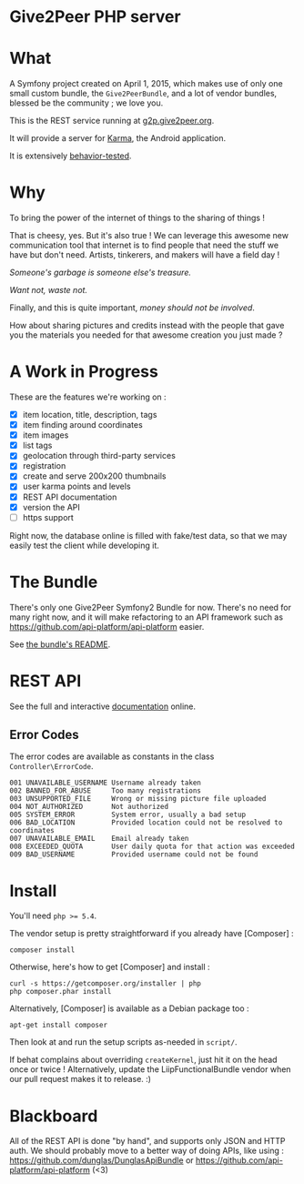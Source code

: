 Give2Peer PHP server
====================


What
====

A Symfony project created on April 1, 2015, which makes use of only one small
custom bundle, the `Give2PeerBundle`, and a lot of vendor bundles, blessed be
the community ; we love you.

This is the REST service running at [g2p.give2peer.org](http://g2p.give2peer.org).

It will provide a server for [Karma](http://www.give2peer.org), the Android application.

It is extensively [behavior-tested](/features).


Why
===

To bring the power of the internet of things to the sharing of things !

That is cheesy, yes. But it's also true !
We can leverage this awesome new communication tool that internet is
to find people that need the stuff we have but don't need.
Artists, tinkerers, and makers will have a field day !

_Someone's garbage is someone else's treasure._

_Want not, waste not._

Finally, and this is quite important, _money should not be involved_.

How about sharing pictures and credits instead with the people that gave you
the materials you needed for that awesome creation you just made ?



A Work in Progress
==================

These are the features we're working on :

- [X] item location, title, description, tags
- [X] item finding around coordinates
- [X] item images
- [X] list tags
- [X] geolocation through third-party services
- [X] registration
- [X] create and serve 200x200 thumbnails
- [X] user karma points and levels
- [X] REST API documentation
- [X] version the API
- [ ] https support

Right now, the database online is filled with fake/test data, so that we may
easily test the client while developing it.


The Bundle
==========

There's only one Give2Peer Symfony2 Bundle for now.
There's no need for many right now, and it will make refactoring to an API
framework such as https://github.com/api-platform/api-platform easier.

See [the bundle's README](src/Give2Peer/Give2PeerBundle/README.md).


REST API
========

See the full and interactive [documentation](http://g2p.give2peer.org) online.



Error Codes
-----------

The error codes are available as constants in the class `Controller\ErrorCode`.

```
001 UNAVAILABLE_USERNAME Username already taken
002 BANNED_FOR_ABUSE     Too many registrations
003 UNSUPPORTED_FILE     Wrong or missing picture file uploaded
004 NOT_AUTHORIZED       Not authorized
005 SYSTEM_ERROR         System error, usually a bad setup
006 BAD_LOCATION         Provided location could not be resolved to coordinates
007 UNAVAILABLE_EMAIL    Email already taken
008 EXCEEDED_QUOTA       User daily quota for that action was exceeded
009 BAD_USERNAME         Provided username could not be found
```



Install
=======

You'll need `php >= 5.4`.

The vendor setup is pretty straightforward if you already have [Composer] :

    composer install

Otherwise, here's how to get [Composer] and install :

    curl -s https://getcomposer.org/installer | php
    php composer.phar install

Alternatively, [Composer] is available as a Debian package too :

    apt-get install composer


Then look at and run the setup scripts as-needed in `script/`.

If behat complains about overriding `createKernel`,
just hit it on the head once or twice !
Alternatively, update the LiipFunctionalBundle vendor
when our pull request makes it to release. :)


Blackboard
==========

All of the REST API is done "by hand", and supports only JSON and HTTP auth.
We should probably move to a better way of doing APIs, like using :
https://github.com/dunglas/DunglasApiBundle
or
https://github.com/api-platform/api-platform (<3)

